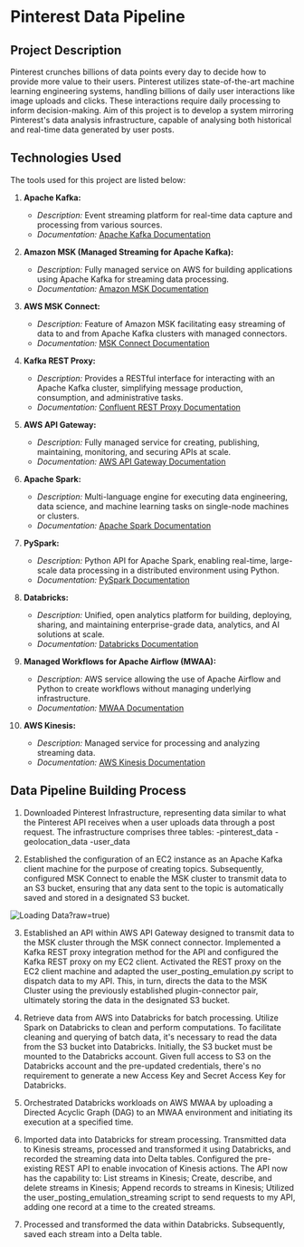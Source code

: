 # Pinterest Data Pipeline

## Project Description

Pinterest crunches billions of data points every day to decide how to provide more value to their users. 
Pinterest utilizes state-of-the-art machine learning engineering systems, handling billions of daily user interactions like image uploads and clicks. These interactions require daily processing to inform decision-making. 
Aim of this project is to develop a system mirroring Pinterest's data analysis infrastructure, capable of analysing both historical and real-time data generated by user posts.

## Technologies Used
The tools used for this project are listed below:

1. **Apache Kafka:**
   - *Description:* Event streaming platform for real-time data capture and processing from various sources.
   - *Documentation:* [Apache Kafka Documentation](https://kafka.apache.org/documentation/)

2. **Amazon MSK (Managed Streaming for Apache Kafka):**
   - *Description:* Fully managed service on AWS for building applications using Apache Kafka for streaming data processing.
   - *Documentation:* [Amazon MSK Documentation](https://docs.aws.amazon.com/msk/)

3. **AWS MSK Connect:**
   - *Description:* Feature of Amazon MSK facilitating easy streaming of data to and from Apache Kafka clusters with managed connectors.
   - *Documentation:* [MSK Connect Documentation](https://docs.aws.amazon.com/msk/latest/developerguide/msk-connect.html)

4. **Kafka REST Proxy:**
   - *Description:* Provides a RESTful interface for interacting with an Apache Kafka cluster, simplifying message production, consumption, and administrative tasks.
   - *Documentation:* [Confluent REST Proxy Documentation](https://docs.confluent.io/platform/current/kafka-rest/)

5. **AWS API Gateway:**
   - *Description:* Fully managed service for creating, publishing, maintaining, monitoring, and securing APIs at scale.
   - *Documentation:* [AWS API Gateway Documentation](https://docs.aws.amazon.com/apigateway/)

6. **Apache Spark:**
   - *Description:* Multi-language engine for executing data engineering, data science, and machine learning tasks on single-node machines or clusters.
   - *Documentation:* [Apache Spark Documentation](https://spark.apache.org/documentation.html)

7. **PySpark:**
   - *Description:* Python API for Apache Spark, enabling real-time, large-scale data processing in a distributed environment using Python.
   - *Documentation:* [PySpark Documentation](https://spark.apache.org/docs/latest/api/python/)

8. **Databricks:**
   - *Description:* Unified, open analytics platform for building, deploying, sharing, and maintaining enterprise-grade data, analytics, and AI solutions at scale.
   - *Documentation:* [Databricks Documentation](https://docs.databricks.com/)

9. **Managed Workflows for Apache Airflow (MWAA):**
   - *Description:* AWS service allowing the use of Apache Airflow and Python to create workflows without managing underlying infrastructure.
   - *Documentation:* [MWAA Documentation](https://docs.aws.amazon.com/mwaa/)

10. **AWS Kinesis:**
    - *Description:* Managed service for processing and analyzing streaming data.
    - *Documentation:* [AWS Kinesis Documentation](https://aws.amazon.com/kinesis/)



## Data Pipeline Building Process

1. Downloaded Pinterest Infrastructure, representing data similar to what the Pinterest API receives when a user uploads data through a post request. The infrastructure comprises three tables: -pinterest_data -geolocation_data -user_data

2. Established the configuration of an EC2 instance as an Apache Kafka client machine for the purpose of creating topics. Subsequently, configured MSK Connect to enable the MSK cluster to transmit data to an S3 bucket, ensuring that any data sent to the topic is automatically saved and stored in a designated S3 bucket. 

![Loading Data](https://github.com/sadiaTab/Pinterest_Data_Pipeline_Project/blob/3004873a47326308f0c2529e3a388392fc052b4b/CloudPinterestPipeline.jpeg)?raw=true)

3. Established an API within AWS API Gateway designed to transmit data to the MSK cluster through the MSK connect connector. Implemented a Kafka REST proxy integration method for the API and configured the Kafka REST proxy on my EC2 client. Activated the REST proxy on the EC2 client machine and adapted the user_posting_emulation.py script to dispatch data to my API. This, in turn, directs the data to the MSK Cluster using the previously established plugin-connector pair, ultimately storing the data in the designated S3 bucket.

4. Retrieve data from AWS into Databricks for batch processing. Utilize Spark on Databricks to clean and perform computations. To facilitate cleaning and querying of batch data, it's necessary to read the data from the S3 bucket into Databricks. Initially, the S3 bucket must be mounted to the Databricks account. Given full access to S3 on the Databricks account and the pre-updated credentials, there's no requirement to generate a new Access Key and Secret Access Key for Databricks.

5. Orchestrated Databricks workloads on AWS MWAA by uploading a Directed Acyclic Graph (DAG) to an MWAA environment and initiating its execution at a specified time.

6. Imported data into Databricks for stream processing. Transmitted data to Kinesis streams, processed and transformed it using Databricks, and recorded the streaming data into Delta tables. Configured the pre-existing REST API to enable invocation of Kinesis actions. The API now has the capability to:
List streams in Kinesis;
Create, describe, and delete streams in Kinesis;
Append records to streams in Kinesis;
Utilized the user_posting_emulation_streaming script to send requests to my API, adding one record at a time to the created streams.

7. Processed and transformed the data within Databricks. Subsequently, saved each stream into a Delta table.

